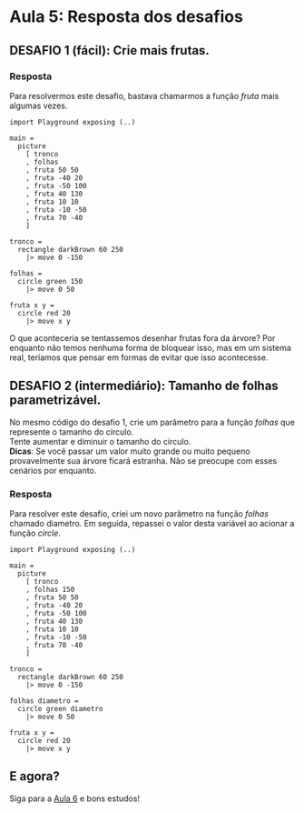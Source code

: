 # Aula 5: Resposta dos desafios

## DESAFIO 1 (fácil): Crie mais frutas.

### Resposta

Para resolvermos este desafio, bastava chamarmos
a função *fruta* mais algumas vezes.  

```
import Playground exposing (..)

main =
  picture
    [ tronco
    , folhas
    , fruta 50 50
    , fruta -40 20
    , fruta -50 100
    , fruta 40 130
    , fruta 10 10
    , fruta -10 -50
    , fruta 70 -40
    ]

tronco =
  rectangle darkBrown 60 250
    |> move 0 -150

folhas =
  circle green 150
    |> move 0 50

fruta x y =
  circle red 20
    |> move x y
```

O que aconteceria se tentassemos desenhar
frutas fora da árvore? Por enquanto não temos nenhuma
forma de bloquear isso, mas em um sistema real, teríamos
que pensar em formas de evitar que isso acontecesse.

## DESAFIO 2 (intermediário): Tamanho de folhas parametrizável.

No mesmo código do desafio 1, crie
um parâmetro para a função *folhas*
que represente o tamanho do círculo.  
Tente aumentar e diminuir o tamanho
do círculo.  
__Dicas__: Se você passar um valor muito grande ou muito pequeno
provavelmente sua árvore ficará estranha. Não se preocupe com
esses cenários por enquanto.

### Resposta

Para resolver este desafio, criei um novo parâmetro na função *folhas*
chamado diametro. Em seguida, repassei o valor desta variável
ao acionar a função *circle*.

```
import Playground exposing (..)

main =
  picture
    [ tronco
    , folhas 150
    , fruta 50 50
    , fruta -40 20
    , fruta -50 100
    , fruta 40 130
    , fruta 10 10
    , fruta -10 -50
    , fruta 70 -40
    ]

tronco =
  rectangle darkBrown 60 250
    |> move 0 -150

folhas diametro =
  circle green diametro
    |> move 0 50

fruta x y =
  circle red 20
    |> move x y
```

## E agora?

Siga para a [Aula 6](/aula_6.html) e bons estudos!
